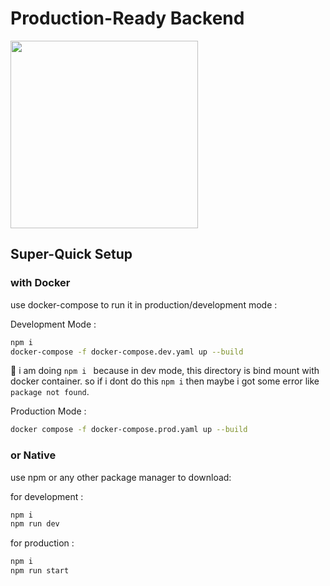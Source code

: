 # Production-Ready Backend

<img src="https://www.amritaclasses.com/assets/reviews/developers/developer1.jpg" width="300"/>

## Super-Quick Setup

### with Docker

use docker-compose to run it in production/development mode :

Development Mode :

```bash
npm i
docker-compose -f docker-compose.dev.yaml up --build
```

📝 i am doing `npm i ` because in dev mode, this directory is bind mount with docker container. so if i dont do this `npm i`
then maybe i got some error like `package not found`.

Production Mode :

```bash
docker compose -f docker-compose.prod.yaml up --build 
```

### or Native

use npm or any other package manager to download:

for development :

```bash
npm i
npm run dev
```

for production :

```bash
npm i
npm run start
```
